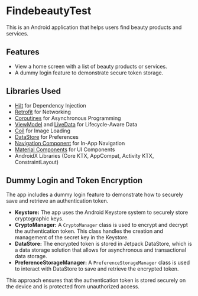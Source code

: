 # FindebeautyTest

This is an Android application that helps users find beauty products and services.

## Features

- View a home screen with a list of beauty products or services.
- A dummy login feature to demonstrate secure token storage.

## Libraries Used

- [Hilt](https://dagger.dev/hilt/) for Dependency Injection
- [Retrofit](https://square.github.io/retrofit/) for Networking
- [Coroutines](https://kotlinlang.org/docs/coroutines-overview.html) for Asynchronous Programming
- [ViewModel](https://developer.android.com/topic/libraries/architecture/viewmodel)
  and [LiveData](https://developer.android.com/topic/libraries/architecture/livedata) for
  Lifecycle-Aware Data
- [Coil](https://coil-kt.github.io/coil/) for Image Loading
- [DataStore](https://developer.android.com/topic/libraries/architecture/datastore) for Preferences
- [Navigation Component](https://developer.android.com/guide/navigation) for In-App Navigation
- [Material Components](https://material.io/develop/android) for UI Components
- AndroidX Libraries (Core KTX, AppCompat, Activity KTX, ConstraintLayout)

## Dummy Login and Token Encryption

The app includes a dummy login feature to demonstrate how to securely save and retrieve an
authentication token.

- **Keystore:** The app uses the Android Keystore system to securely store cryptographic keys.
- **CryptoManager:** A `CryptoManager` class is used to encrypt and decrypt the authentication
  token. This class handles the creation and management of the secret key in the Keystore.
- **DataStore:** The encrypted token is stored in Jetpack DataStore, which is a data storage
  solution that allows for asynchronous and transactional data storage.
- **PreferenceStorageManager:** A `PreferenceStorageManager` class is used to interact with
  DataStore to save and retrieve the encrypted token.

This approach ensures that the authentication token is stored securely on the device and is
protected from unauthorized access.